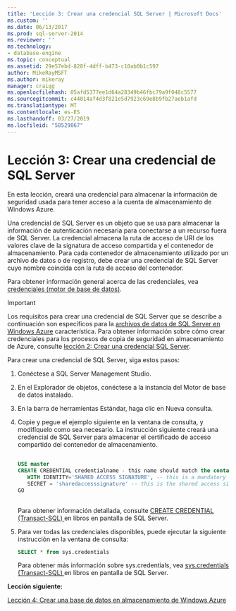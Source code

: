 ```yaml
---
title: 'Lección 3: Crear una credencial SQL Server | Microsoft Docs'
ms.custom: ''
ms.date: 06/13/2017
ms.prod: sql-server-2014
ms.reviewer: ''
ms.technology:
- database-engine
ms.topic: conceptual
ms.assetid: 29e57ebd-828f-4dff-b473-c10ab0b1c597
author: MikeRayMSFT
ms.author: mikeray
manager: craigg
ms.openlocfilehash: 05afd5377ee1d64a28349b46fbc79a9f048c5577
ms.sourcegitcommit: c44014af4d3f821e5d7923c69e8b9fb27aeb1afd
ms.translationtype: MT
ms.contentlocale: es-ES
ms.lasthandoff: 03/27/2019
ms.locfileid: "58529867"
---
```

# <a name="lesson-3-create-a-sql-server-credential"></a>Lección 3: Crear una credencial de SQL Server
  En esta lección, creará una credencial para almacenar la información de seguridad usada para tener acceso a la cuenta de almacenamiento de Windows Azure.  
  
 Una credencial de SQL Server es un objeto que se usa para almacenar la información de autenticación necesaria para conectarse a un recurso fuera de SQL Server. La credencial almacena la ruta de acceso de URI de los valores clave de la signatura de acceso compartida y el contenedor de almacenamiento. Para cada contenedor de almacenamiento utilizado por un archivo de datos o de registro, debe crear una credencial de SQL Server cuyo nombre coincida con la ruta de acceso del contenedor.  
  
 Para obtener información general acerca de las credenciales, vea [credenciales &#40;motor de base de datos&#41;](security/authentication-access/credentials-database-engine.md).  
  
> [!IMPORTANT]  
>  Los requisitos para crear una credencial de SQL Server que se describe a continuación son específicos para la [archivos de datos de SQL Server en Windows Azure](databases/sql-server-data-files-in-microsoft-azure.md) característica. Para obtener información sobre cómo crear credenciales para los procesos de copia de seguridad en almacenamiento de Azure, consulte [lección 2: Crear una credencial SQL Server](../tutorials/lesson-2-create-a-sql-server-credential.md).  
  
 Para crear una credencial de SQL Server, siga estos pasos:  
  
1.  Conéctese a SQL Server Management Studio.  
  
2.  En el Explorador de objetos, conéctese a la instancia del Motor de base de datos instalado.  
  
3.  En la barra de herramientas Estándar, haga clic en Nueva consulta.  
  
4.  Copie y pegue el ejemplo siguiente en la ventana de consulta, y modifíquelo como sea necesario. La instrucción siguiente creará una credencial de SQL Server para almacenar el certificado de acceso compartido del contenedor de almacenamiento.  
  
    ```sql  
  
    USE master  
    CREATE CREDENTIAL credentialname - this name should match the container path and it must start with https.   
       WITH IDENTITY='SHARED ACCESS SIGNATURE', -- this is a mandatory string and do not change it.   
       SECRET = 'sharedaccesssignature' -- this is the shared access signature key that you obtained in Lesson 2.   
    GO  
  
    ```  
  
     Para obtener información detallada, consulte [CREATE CREDENTIAL &#40;Transact-SQL&#41; ](/sql/t-sql/statements/create-credential-transact-sql) en libros en pantalla de SQL Server.  
  
5.  Para ver todas las credenciales disponibles, puede ejecutar la siguiente instrucción en la ventana de consulta:  
  
    ```sql  
    SELECT * from sys.credentials  
    ```  
  
     Para obtener más información sobre sys.credentials, vea [sys.credentials &#40;Transact-SQL&#41; ](/sql/relational-databases/system-catalog-views/sys-credentials-transact-sql) en libros en pantalla de SQL Server.  
  
 **Lección siguiente:**  
  
 [Lección 4: Crear una base de datos en almacenamiento de Windows Azure](lesson-3-database-backup-to-url.md)  
  
  
